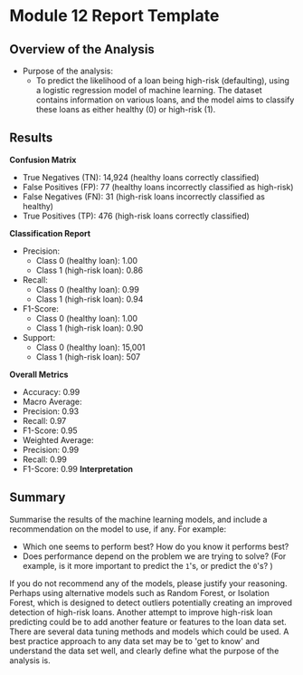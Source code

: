 # Module 12 Report Template

## Overview of the Analysis

* Purpose of the analysis:
    * To predict the likelihood of a loan being high-risk (defaulting), using a logistic regression model of machine learning. The dataset contains information on various loans, and the model aims to classify these loans as either healthy (0) or high-risk (1).

## Results
**Confusion Matrix**
![]()
- True Negatives (TN): 14,924 (healthy loans correctly classified)
- False Positives (FP): 77 (healthy loans incorrectly classified as high-risk)
- False Negatives (FN): 31 (high-risk loans incorrectly classified as healthy)
- True Positives (TP): 476 (high-risk loans correctly classified)

**Classification Report**
![]()
- Precision:
  - Class 0 (healthy loan): 1.00
  - Class 1 (high-risk loan): 0.86
- Recall:
  - Class 0 (healthy loan): 0.99
  - Class 1 (high-risk loan): 0.94
- F1-Score:
  - Class 0 (healthy loan): 1.00
  - Class 1 (high-risk loan): 0.90
- Support:
  - Class 0 (healthy loan): 15,001
  - Class 1 (high-risk loan): 507
    
**Overall Metrics**
  - Accuracy: 0.99
  - Macro Average:
   - Precision: 0.93
   - Recall: 0.97
   - F1-Score: 0.95
  - Weighted Average:
   - Precision: 0.99
   - Recall: 0.99
   - F1-Score: 0.99
**Interpretation**
  

## Summary

Summarise the results of the machine learning models, and include a recommendation on the model to use, if any. For example:

* Which one seems to perform best? How do you know it performs best?
* Does performance depend on the problem we are trying to solve? (For example, is it more important to predict the `1`'s, or predict the `0`'s? )

If you do not recommend any of the models, please justify your reasoning.
Perhaps using alternative models such as Random Forest, or Isolation Forest, which is designed to detect outliers potentially creating an improved detection of high-risk loans.  Another attempt to improve high-risk loan predicting could be to add another feature or features to the loan data set.  There are several data tuning methods and models which could be used.  A best practice approach to any data set may be to 'get to know' and understand the data set well, and clearly define what the purpose of the analysis is. 
